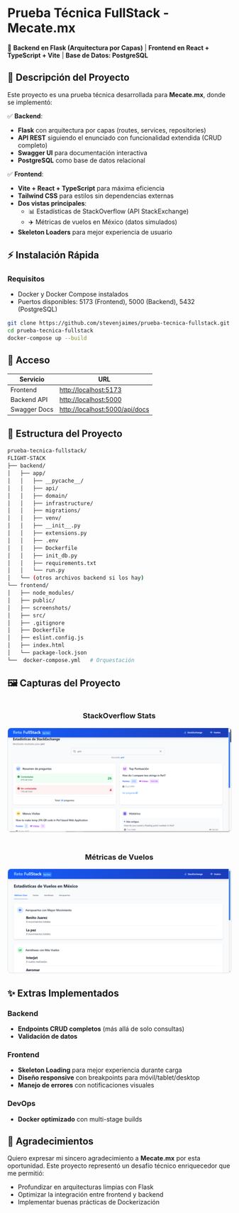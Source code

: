 # **Prueba Técnica FullStack - Mecate.mx**  

🚀 **Backend en Flask (Arquitectura por Capas)** | **Frontend en React + TypeScript + Vite** | **Base de Datos: PostgreSQL**  

## **📌 Descripción del Proyecto**  
Este proyecto es una prueba técnica desarrollada para **Mecate.mx**, donde se implementó:  

✅ **Backend**:  
- **Flask** con arquitectura por capas (routes, services, repositories)  
- **API REST** siguiendo el enunciado con funcionalidad extendida (CRUD completo)  
- **Swagger UI** para documentación interactiva  
- **PostgreSQL** como base de datos relacional  
 

✅ **Frontend**:  
- **Vite + React + TypeScript** para máxima eficiencia  
- **Tailwind CSS** para estilos sin dependencias externas  
- **Dos vistas principales**:  
  - 📊 Estadísticas de StackOverflow (API StackExchange)  
  - ✈️ Métricas de vuelos en México (datos simulados)  
- **Skeleton Loaders** para mejor experiencia de usuario  

## **⚡ Instalación Rápida**  

### **Requisitos**  
- Docker y Docker Compose instalados  
- Puertos disponibles: 5173 (Frontend), 5000 (Backend), 5432 (PostgreSQL)  

```bash
git clone https://github.com/stevenjaimes/prueba-tecnica-fullstack.git
cd prueba-tecnica-fullstack
docker-compose up --build 
```

## **🔌 Acceso**  
| Servicio       | URL                                  |
|----------------|--------------------------------------|
| Frontend       | [http://localhost:5173](http://localhost:5173) |
| Backend API    | [http://localhost:5000](http://localhost:5000) |
| Swagger Docs   | [http://localhost:5000/api/docs](http://localhost:5000/api/docs) |



## **📂 Estructura del Proyecto**  
```bash
prueba-tecnica-fullstack/
FLIGHT-STACK
├── backend/
│   ├── app/
│   │   ├── __pycache__/
│   │   ├── api/
│   │   ├── domain/
│   │   ├── infrastructure/
│   │   ├── migrations/
│   │   ├── venv/
│   │   ├── __init__.py
│   │   ├── extensions.py
│   │   ├── .env
│   │   ├── Dockerfile
│   │   ├── init_db.py
│   │   ├── requirements.txt
│   │   └── run.py
│   └── (otros archivos backend si los hay)
└── frontend/
│   ├── node_modules/
│   ├── public/
│   ├── screenshots/
│   ├── src/
│   ├── .gitignore
│   ├── Dockerfile
│   ├── eslint.config.js
│   ├── index.html
│   └── package-lock.json
└──  docker-compose.yml   # Orquestación
```

## 🖼 **Capturas del Proyecto**

<div align="center">
  <div style="display: flex; flex-wrap: wrap; justify-content: center; gap: 20px; margin: 20px 0;">
    <div style="flex: 1; min-width: 300px;">
      <h3>StackOverflow Stats</h3>
      <img src="./frontend/screenshots/stackoverflow.png" alt="Vista de estadísticas" style="border-radius: 8px; border: 1px solid #e1e4e8; max-width: 100%;">
    </div>
    <div style="flex: 1; min-width: 300px;">
      <h3>Métricas de Vuelos</h3>
      <img src="./frontend/screenshots/flights.png" alt="Vista de vuelos" style="border-radius: 8px; border: 1px solid #e1e4e8; max-width: 100%;">
    </div>
  </div>
</div>

## ✨ **Extras Implementados**

### Backend
- **Endpoints CRUD completos** (más allá de solo consultas)
- **Validación de datos** 

### Frontend
- **Skeleton Loading** para mejor experiencia durante carga
- **Diseño responsive** con breakpoints para móvil/tablet/desktop
- **Manejo de errores** con notificaciones visuales

### DevOps
- **Docker optimizado** con multi-stage builds


## 🙏 **Agradecimientos**

Quiero expresar mi sincero agradecimiento a **Mecate.mx** por esta oportunidad. Este proyecto representó un desafío técnico enriquecedor que me permitió:

- Profundizar en arquitecturas limpias con Flask
- Optimizar la integración entre frontend y backend
- Implementar buenas prácticas de Dockerización







